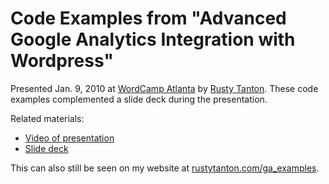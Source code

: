 Code Examples from "Advanced Google Analytics Integration with Wordpress"
=========================================================================

Presented Jan. 9, 2010 at [WordCamp Atlanta](http://atlanta.wordcamp.org) by [Rusty Tanton](mailto:rusty.tanton@gmail.com). These code examples complemented a slide deck during the presentation. 

Related materials:
* [Video of presentation](http://vimeo.com/8651024)
* [Slide deck](https://docs.google.com/present/edit?id=0AbryW7sEBEUjZGhmdmR2cmtfNjBuZnNrOHhkbg&hl=en&pli=1)

This can also still be seen on my website at [rustytanton.com/ga_examples](http://rustytanton.com/ga_examples/).
